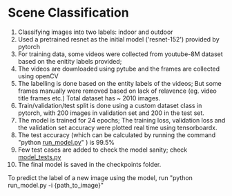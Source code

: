 # Scene Classification
1) Classifying images into two labels: indoor and outdoor
2) Used a pretrained resnet as the initial model ('resnet-152') provided by pytorch
3) For training data, some videos were collected from youtube-8M dataset based on the enitity labels provided;
4) The videos are downloaded using pytube and the frames are collected using openCV
5) The labelling is done based on the entity labels of the videos; But some frames manually were removed based on lack of relavence (eg. video title frames etc.) Total dataset has ~ 2010 images.
6) Train/validation/test split is done using a custom dataset class in pytorch, with 200 images in validation set and 200 in the test set.
7) The model is trained for 24 epochs; The training loss, validation loss and the validation set accuracy were plotted real time using tensorboardx.
8) The test accuracy (which can be calculated by running the command "python [run_model.py](run_model.py)" ) is 99.5%
9) Few test cases are added to check the model sanity; check [model_tests.py](model_tests.py)
10) The final model is saved in the checkpoints folder.

To predict the label of a new image using the model, run "python run_model.py -i {path_to_image}"
